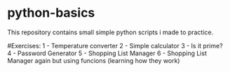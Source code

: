 # python-basics
This repository contains small simple python scripts i made to practice.

#Exercises:
1 - Temperature converter
2 - Simple calculator
3 - Is it prime?
4 - Password Generator
5 - Shopping List Manager
6 - Shopping List Manager again but using funcions (learning how they work)
